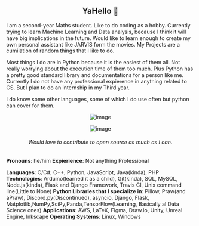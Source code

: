 <h2 align='center'>YaHello 👋</h2>



I am a second-year Maths student. Like to do coding as a hobby. Currently trying to learn Machine Learning and Data analysis, because I think it will have big implications in the future. Would like to learn enough to create my own personal assistant like JARVIS form the movies. My Projects are a cumilation of random things that I like to do.

Most things I do are in Python because it is the easiest of them all. Not really worrying about the execution time of them too much. Plus Python has a pretty good standard library and documentations for a person like me. Currently I do not have any professional expierence in anything related to CS. But I plan to do an internship in my Third year.

I do know some other languages, some of which I do use often but python can cover for them.

<div align='center'>
  
![image](https://user-images.githubusercontent.com/71703481/140780933-6b0ee8e3-560a-46ed-a92a-b61cbbd953de.png)

![image](https://user-images.githubusercontent.com/71703481/140781937-4d0f24bb-701d-459f-9cdd-f9b84c721b13.png)
  
###### Would love to contribute to open source as much as I can.

</div>

**Pronouns**: he/him
**Expierience**: Not anything Professional

**Languages**: C/C#, C++, Python, JavaScript, Java(kinda), PHP
**Technologies**: Arduino(learned it as a child), Git(kinda), SQL, MySQL, Node.js(kinda), Flask and Django Framework, Travis CI, Unix command line(Little to None)
**Python Libraries that I specialize in**: Pillow, Praw(and aPraw), Discord.py(Discontinued), asyncio, Django, Flask, Matplotlib,NumPy,SciPy,Panda,TensorFlow(Learning, Basically al Data Science ones) 
**Applications**: AWS, LaTeX, Figma, Draw.io, Unity, Unreal Engine, Inkscape
**Operating Systems**: Linux, Windows

 
 
